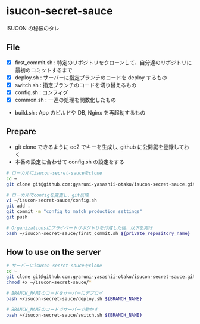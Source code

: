 # isucon-secret-sauce

ISUCON の秘伝のタレ

## File

- [x] first_commit.sh : 特定のリポジトリをクローンして、自分達のリポジトリに最初のコミットするまで
- [x] deploy.sh : サーバーに指定ブランチのコードを deploy するもの
- [x] switch.sh : 指定ブランチのコードを切り替えるもの
- [x] config.sh : コンフィグ
- [x] common.sh : 一連の処理を関数化したもの
- build.sh : App のビルドや DB, Nginx を再起動するもの

## Prepare

- git clone できるように ec2 でキーを生成し, github に公開鍵を登録しておく
- 本番の設定に合わせて config.sh の設定をする

```bash
# ローカルにisucon-secret-sauceをclone
cd ~
git clone git@github.com:gyaruni-yasashii-otaku/isucon-secret-sauce.git

# ローカルでconfigを変更し、git反映
vi ~/isucon-secret-sauce/config.sh
git add .
git commit -m "config to match production settings"
git push

# Organizationsにプライベートリポジトリを作成した後、以下を実行
bash ~/isucon-secret-sauce/first_commit.sh ${private_repository_name}

```

## How to use on the server

```bash
# サーバーにisucon-secret-sauceをclone
cd ~
git clone git@github.com:gyaruni-yasashii-otaku/isucon-secret-sauce.git
chmod +x ~/isucon-secret-sauce/*

# BRANCH_NAMEのコードをサーバーにデプロイ
bash ~/isucon-secret-sauce/deploy.sh ${BRANCH_NAME}

# BRANCH_NAMEのコードでサーバーで動かす
bash ~/isucon-secret-sauce/switch.sh ${BRANCH_NAME}
```
